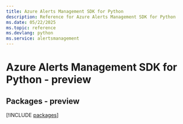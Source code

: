 ```yaml
---
title: Azure Alerts Management SDK for Python
description: Reference for Azure Alerts Management SDK for Python
ms.date: 05/22/2025
ms.topic: reference
ms.devlang: python
ms.service: alertsmanagement
---
```

# Azure Alerts Management SDK for Python - preview
## Packages - preview
[!INCLUDE [packages](alerts-management-index.md)]